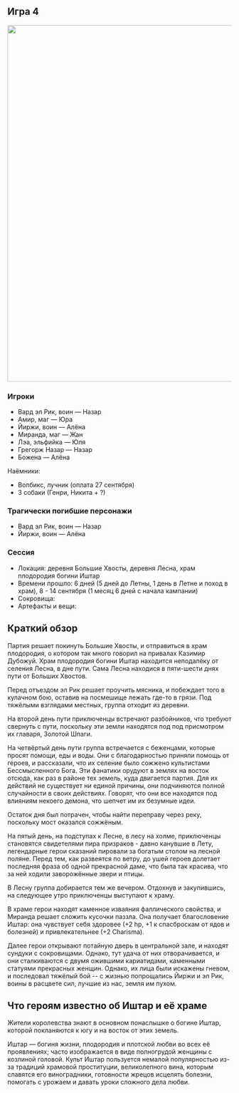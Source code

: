 ## Игра 4
<img src="https://github.com/8kto/ttrpg-recaps/assets/18572703/bf1c6b79-85c8-436b-a324-65a20bd5b294" style="width:800px"  />


### Игроки
* Вард эл Рик, воин — Назар
* Амир, маг — Юра
* Йиржи, воин — Алёна
* Миранда, маг — Жан
* Лэа, эльфийка — Юля
* Грегорж Назар — Назар
* Божена — Алёна

Наёмники:
* Волбикс, лучник (оплата 27 сентября)
* 3 собаки (Генри, Никита + ?)


### Трагически погибшие персонажи
* Вард эл Рик, воин — Назар
* Йиржи, воин — Алёна


### Сессия
* Локация: деревня Большие Хвосты, деревня Лесна, храм плодородия богини Иштар
* Времени прошло: 6 дней (5 дней до Летны, 1 день в Летне и поход в храм), 8 - 14 сентября (1 месяц 6 дней с начала кампании)
* Сокровища: 
* Артефакты и вещи: 


## Краткий обзор
Партия решает покинуть Большие Хвосты, и отправиться в храм плодородия, о котором так много говорил на привалах Казимир Дубожуй. Храм плодородия богини Иштар находится неподалёку от селения Лесна, в дне пути. Сама Лесна находися в пяти-шести днях пути от Больших Хвостов.

Перед отъездом эл Рик решает проучить мясника, и побеждает того в кулачном бою, оставив на посмешище лежать где-то в грязи. Под тяжёлыми взглядами местных, группа отходит из деревни.

На второй день пути приключенцы встречают разбойников, что требуют свернуть с пути, поскольку эти земли находятся под под присмотром их главаря, Золотой Шпаги.

На четвёртый день пути группа встречается с беженцами, которые просят помощи, еды и воды. Они с благодарностью приняли помощь от героев, и рассказали, что их селение было сожжено культистами Бессмысленного Бога. Эти фанатики орудуют в землях на восток отсюда, как раз в районе тех земель, куда двигается партия. Для их действий не существует ни единой причины, они подчиняются полной случайности в своих действиях. Говорят, что они все находятся под влияниям некоего демона, что шепчет им их безумные идеи.

Остаток дня был потрачен, чтобы найти переправу через реку, поскольку мост оказался сожжёным.

На пятый день, на подступах к Лесне, в лесу на холме, приключенцы становятся свидетелями пира призраков - давно канувшие в Лету, легендарные герои сказаний пировали за богатым столом на лесной поляне.
Перед тем, как развеятся по ветру, до ушей героев долетает последняя фраза об одной прекрасной даме, что была так красива, что за ней ходили заворожённые звери и птицы.

В Лесну группа добирается тем же вечером. Отдохнув и закупившись, на следующее утро приключенцы выступают к храму.

В храме герои находят каменное изваяния фаллического свойства, и Миранда решает сложить кусочки паззла. Она получает благословение Иштар: она чувствует себя здоровее (+2 hp, +1 к спасброскам от ядов и болезней) и привлекательнее (+2 Charisma).

Далее герои открывают потайную дверь в центральной зале, и находят сундуки с сокровищами. Однако, тут удача от них отворачивается, и они сталкиваются с двумя ожившими кариатидами, каменными статуями прекрасных женщин. Однако, их лица были искажены гневом, и последовал тяжёлый бой -- с жизнью попрощались Йиржи и эл Рик, воины в расцвете сил, лучшие из нас, земля им пухом.


## Что героям известно об Иштар и её храме
Жители королевства знают в основном понаслышке о богине Иштар, которой покланяются к югу и на восток от этих земель.

Иштар — богиня жизни, плодородия и плотской любви во всех её проявлениях; часто изображается в виде полногрудой женщины с козлиной головой. Культ Иштар пользуется немалой популярностью из-за традиций храмовой проституции, великолепного вина, которым славятся его виноградники, готовности жрецов исцелять болезни, помогать с урожаем и давать уроки сложного дела любви.

